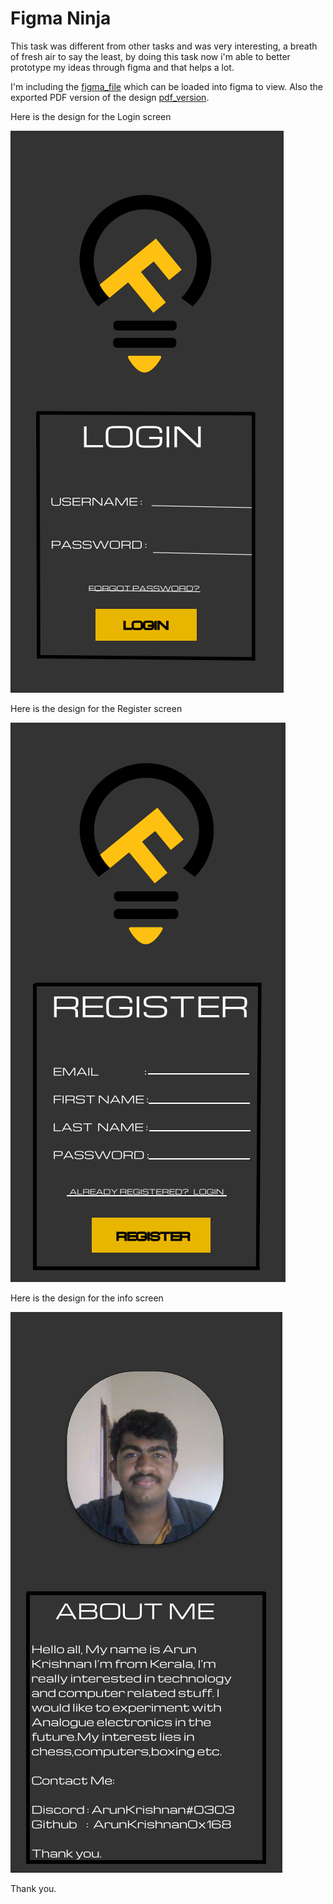 # Figma Ninja

This task was different from other tasks and was very interesting, a  breath of fresh air to say the least, by doing this task now i'm able to better prototype my ideas through figma and that helps a lot.

I'm including the [figma_file](https://github.com/ArunKrishnan0x168/amfoss-tasks/blob/main/task-11/amFOSS%20app.fig) which can be loaded into figma to view. Also the exported PDF version of the design [pdf_version](https://github.com/ArunKrishnan0x168/amfoss-tasks/blob/main/task-11/amFOSS%20app.pdf).

Here is the design for the Login screen

![login_screen](https://github.com/ArunKrishnan0x168/amfoss-tasks/blob/main/task-11/login_screen.PNG)


Here is the design for the Register screen

![register_screen](https://github.com/ArunKrishnan0x168/amfoss-tasks/blob/main/task-11/register_screen.PNG)


Here is the design for the info screen

![info_screen](https://github.com/ArunKrishnan0x168/amfoss-tasks/blob/main/task-11/info_screen.PNG)


Thank you.